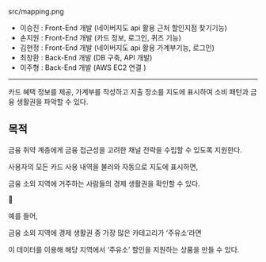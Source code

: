 src/mapping.png

- 이승진 :  Front-End 개발 (네이버지도 api 활용 근처 할인지점 찾기기능)
- 손지원 :  Front-End 개발 (카드 정보, 로그인, 퀴즈 기능)
- 김현정 : Front-End 개발 (네이버지도 api 활용 가계부기능, 로그인)
- 최창환 : Back-End 개발 (DB 구축, API 개발)
- 이주형 : Back-End 개발 (AWS EC2 연결 )

---

카드 혜택 정보를 제공,
가계부를 작성하고 지출 장소를 지도에 표시하여 소비 패턴과 금융 생활권을 파악할 수 있다.

## 목적

금융 취약 계층에게 금융 접근성을 고려한 채널 전략을 수립할 수 있도록 지원한다.

사용자의 모든 카드 사용 내역을 불러와 자동으로 지도에 표시하면,

금융 소외 지역에 거주하는 사람들의 경제 생활권을 확인할 수 있다.

<aside>
💩

예를 들어,

금융 소외 지역에 경제 생활권 중 가장 많은 카테고리가 ‘주유소’라면

이 데이터를 이용해 해당 지역에서 ‘주유소’ 할인을 지원하는 상품을 만들 수 있다.

</aside>
